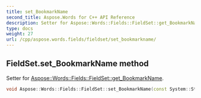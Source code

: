 ```yaml
---
title: set_BookmarkName
second_title: Aspose.Words for C++ API Reference
description: Setter for Aspose::Words::Fields::FieldSet::get_BookmarkName. 
type: docs
weight: 27
url: /cpp/aspose.words.fields/fieldset/set_bookmarkname/
---
```

## FieldSet.set_BookmarkName method


Setter for [Aspose::Words::Fields::FieldSet::get_BookmarkName](../get_bookmarkname/).

```cpp
void Aspose::Words::Fields::FieldSet::set_BookmarkName(const System::String &value)
```

